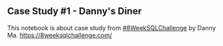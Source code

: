 ## Case Study #1 - Danny's Diner
This notebook is about case study from [#8WeekSQLChallenge](https://8weeksqlchallenge.com/) by Danny Ma.
https://8weeksqlchallenge.com/
